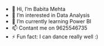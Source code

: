 - 👋 Hi, I’m Babita Mehta
- 👀 I’m interested in Data Analysis
- 🌱 I’m currently learning Power BI
- 📫 Contant me on 9625546735
- ⚡ Fun fact: I can dance really well :)

<!---
Babita1806/Babita1806 is a ✨ special ✨ repository because its `README.md` (this file) appears on your GitHub profile.
You can click the Preview link to take a look at your changes.
--->
